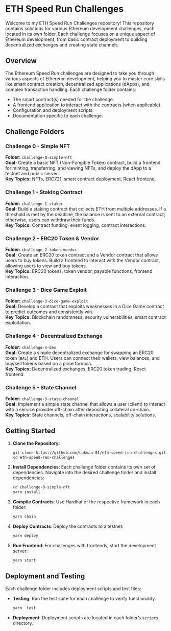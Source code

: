 # ETH Speed Run Challenges

Welcome to my ETH Speed Run Challenges repository! This repository contains solutions for various Ethereum development challenges, each located in its own folder. Each challenge focuses on a unique aspect of Ethereum development, from basic contract deployment to building decentralized exchanges and creating state channels.

## Overview

The Ethereum Speed Run challenges are designed to take you through various aspects of Ethereum development, helping you to master core skills like smart contract creation, decentralized applications (dApps), and complex transaction handling. Each challenge folder contains:

- The smart contract(s) needed for the challenge.
- A frontend application to interact with the contracts (when applicable).
- Configuration and deployment scripts.
- Documentation specific to each challenge.

## Challenge Folders

### Challenge 0 - Simple NFT

**Folder:** `challenge-0-simple-nft`  
**Goal:** Create a basic NFT (Non-Fungible Token) contract, build a frontend for minting, transferring, and viewing NFTs, and deploy the dApp to a testnet and public server.  
**Key Topics:** NFTs, ERC721, smart contract deployment, React frontend.

### Challenge 1 - Staking Contract

**Folder:** `challenge-1-staker`  
**Goal:** Build a staking contract that collects ETH from multiple addresses. If a threshold is met by the deadline, the balance is sent to an external contract; otherwise, users can withdraw their funds.  
**Key Topics:** Contract funding, event logging, contract interactions.

### Challenge 2 - ERC20 Token & Vendor

**Folder:** `challenge-2-token-vendor`  
**Goal:** Create an ERC20 token contract and a Vendor contract that allows users to buy tokens. Build a frontend to interact with the Vendor contract, allowing users to view and buy tokens.  
**Key Topics:** ERC20 tokens, token vendor, payable functions, frontend interaction.

### Challenge 3 - Dice Game Exploit

**Folder:** `challenge-3-dice-game-exploit`  
**Goal:** Develop a contract that exploits weaknesses in a Dice Game contract to predict outcomes and consistently win.  
**Key Topics:** Blockchain randomness, security vulnerabilities, smart contract exploitation.

### Challenge 4 - Decentralized Exchange

**Folder:** `challenge-4-dex`  
**Goal:** Create a simple decentralized exchange for swapping an ERC20 token (`BAL`) and ETH. Users can connect their wallets, view balances, and buy/sell tokens based on a price formula.  
**Key Topics:** Decentralized exchanges, ERC20 token trading, React frontend.

### Challenge 5 - State Channel

**Folder:** `challenge-5-state-channel`  
**Goal:** Implement a simple state channel that allows a user (client) to interact with a service provider off-chain after depositing collateral on-chain.  
**Key Topics:** State channels, off-chain interactions, scalability solutions.

## Getting Started

1. **Clone the Repository**:
   ```bash
   git clone https://github.com/Lukman-01/eth-speed-run-challenges.git
   cd eth-speed-run-challenges
   ```

2. **Install Dependencies**:
   Each challenge folder contains its own set of dependencies. Navigate into the desired challenge folder and install dependencies:
   ```bash
   cd challenge-0-simple-nft
   yarn install
   ```

3. **Compile Contracts**:
   Use Hardhat or the respective framework in each folder:
   ```bash
   yarn chain
   ```

4. **Deploy Contracts**:
   Deploy the contracts to a testnet:
   ```bash
   yarn deploy
   ```

5. **Run Frontend**:
   For challenges with frontends, start the development server:
   ```bash
   yarn start
   ```

## Deployment and Testing

Each challenge folder includes deployment scripts and test files:
- **Testing**: Run the test suite for each challenge to verify functionality.
  ```bash
  yarn  test
  ```
- **Deployment**: Deployment scripts are located in each folder’s `scripts` directory.
